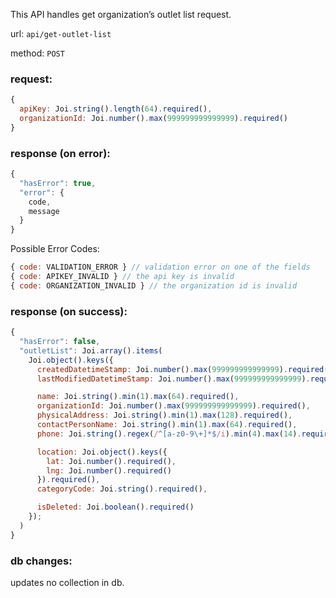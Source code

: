 This API handles get organization’s outlet list request.

url: `api/get-outlet-list`

method: `POST`

### request: 
```js
{
  apiKey: Joi.string().length(64).required(),
  organizationId: Joi.number().max(999999999999999).required()
}
```

### response (on error):
```js
{
  "hasError": true,
  "error": {
    code,
    message
  }
}
```

Possible Error Codes:
```js
{ code: VALIDATION_ERROR } // validation error on one of the fields
{ code: APIKEY_INVALID } // the api key is invalid
{ code: ORGANIZATION_INVALID } // the organization id is invalid
```

### response (on success):
```js
{
  "hasError": false,
  "outletList": Joi.array().items(
    Joi.object().keys({
      createdDatetimeStamp: Joi.number().max(999999999999999).required(),
      lastModifiedDatetimeStamp: Joi.number().max(999999999999999).required(),

      name: Joi.string().min(1).max(64).required(),
      organizationId: Joi.number().max(999999999999999).required(),
      physicalAddress: Joi.string().min(1).max(128).required(),
      contactPersonName: Joi.string().min(1).max(64).required(),
      phone: Joi.string().regex(/^[a-z0-9\+]*$/i).min(4).max(14).required(),

      location: Joi.object().keys({
        lat: Joi.number().required(),
        lng: Joi.number().required()
      }).required(),
      categoryCode: Joi.string().required(),

      isDeleted: Joi.boolean().required()
    });
  )
}
```

### db changes:
updates no collection in db.